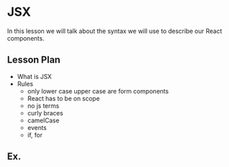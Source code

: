 # JSX

In this lesson we will talk about the syntax we will use to describe our React components.

## Lesson Plan

- What is JSX
- Rules
  - only lower case upper case are form components
  - React has to be on scope
  - no js terms
  - curly braces
  - camelCase
  - events
  - if, for

## Ex.